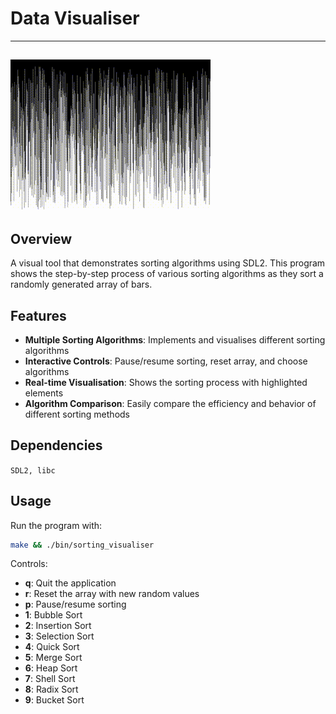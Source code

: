 # Data Visualiser

---
![sorting example](./output.gif)
---
## Overview
A visual tool that demonstrates sorting algorithms using SDL2. This program shows the step-by-step process of various sorting algorithms as they sort a randomly generated array of bars.

## Features

- **Multiple Sorting Algorithms**: Implements and visualises different sorting algorithms
- **Interactive Controls**: Pause/resume sorting, reset array, and choose algorithms
- **Real-time Visualisation**: Shows the sorting process with highlighted elements
- **Algorithm Comparison**: Easily compare the efficiency and behavior of different sorting methods

## Dependencies

```SDL2, libc```

## Usage

Run the program with:
```bash
make && ./bin/sorting_visualiser
```

Controls:
- **q**: Quit the application
- **r**: Reset the array with new random values
- **p**: Pause/resume sorting
- **1**: Bubble Sort
- **2**: Insertion Sort
- **3**: Selection Sort
- **4**: Quick Sort
- **5**: Merge Sort
- **6**: Heap Sort
- **7**: Shell Sort
- **8**: Radix Sort
- **9**: Bucket Sort
